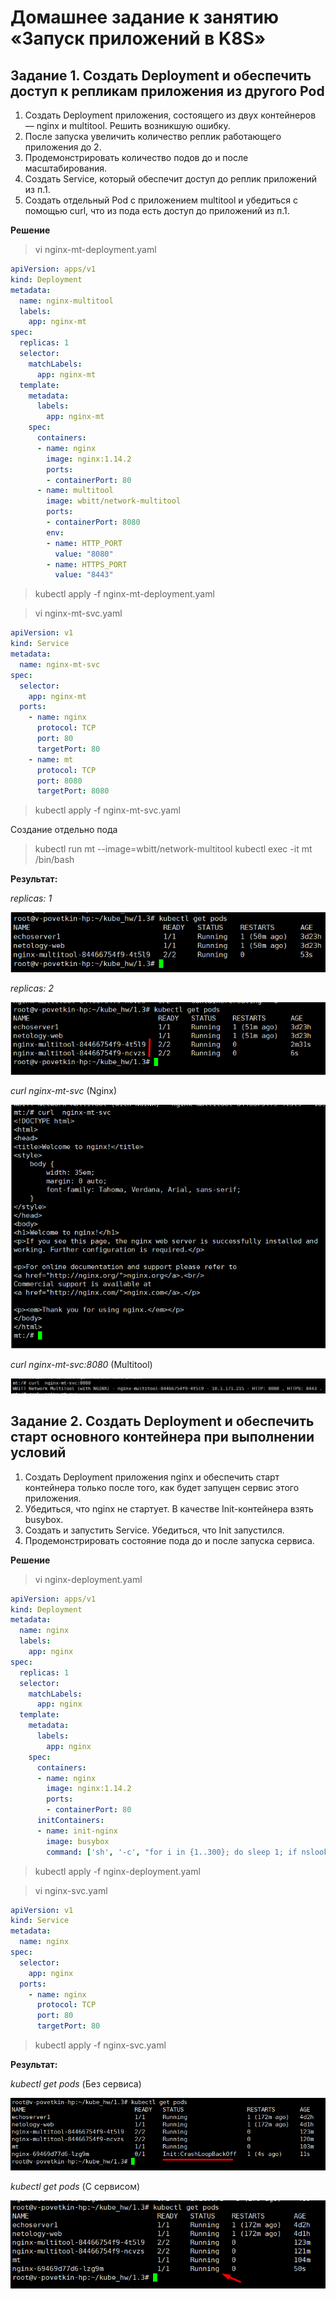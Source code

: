 # Домашнее задание к занятию «Запуск приложений в K8S»

## Задание 1. Создать Deployment и обеспечить доступ к репликам приложения из другого Pod

1. Создать Deployment приложения, состоящего из двух контейнеров — nginx и multitool. Решить возникшую ошибку.
2. После запуска увеличить количество реплик работающего приложения до 2.
3. Продемонстрировать количество подов до и после масштабирования.
4. Создать Service, который обеспечит доступ до реплик приложений из п.1.
5. Создать отдельный Pod с приложением multitool и убедиться с помощью curl, что из пода есть доступ до приложений из п.1.


**Решение**

> vi nginx-mt-deployment.yaml

```YAML
apiVersion: apps/v1
kind: Deployment
metadata:
  name: nginx-multitool
  labels:
    app: nginx-mt
spec:
  replicas: 1
  selector:
    matchLabels:
      app: nginx-mt
  template:
    metadata:
      labels:
        app: nginx-mt
    spec:
      containers:
      - name: nginx
        image: nginx:1.14.2
        ports:
        - containerPort: 80
      - name: multitool
        image: wbitt/network-multitool
        ports:
        - containerPort: 8080
        env:
        - name: HTTP_PORT 
          value: "8080"
        - name: HTTPS_PORT
          value: "8443"
```

> kubectl apply -f nginx-mt-deployment.yaml

> vi nginx-mt-svc.yaml

```YAML
apiVersion: v1
kind: Service
metadata:
  name: nginx-mt-svc
spec:
  selector:
    app: nginx-mt
  ports:
    - name: nginx
      protocol: TCP
      port: 80
      targetPort: 80
    - name: mt
      protocol: TCP
      port: 8080
      targetPort: 8080
```

> kubectl apply -f nginx-mt-svc.yaml

Создание отдельно пода

> kubectl run mt --image=wbitt/network-multitool
> kubectl exec -it mt /bin/bash


**Результат:**

*replicas: 1*

![kuber1.3-task1-1](./home_work/kuber_1.3/screenshots/Screenshot_1.png)

*replicas: 2*

![kuber1.3-task1-2](./home_work/kuber_1.3/screenshots/Screenshot_2.png)

*curl  nginx-mt-svc* (Nginx)

![kuber1.3-task1-3](./home_work/kuber_1.3/screenshots/Screenshot_3.png)

*curl  nginx-mt-svc:8080* (Multitool)

![kuber1.3-task1-4](./home_work/kuber_1.3/screenshots/Screenshot_4.png)


## Задание 2. Создать Deployment и обеспечить старт основного контейнера при выполнении условий

1. Создать Deployment приложения nginx и обеспечить старт контейнера только после того, как будет запущен сервис этого приложения.
2. Убедиться, что nginx не стартует. В качестве Init-контейнера взять busybox.
3. Создать и запустить Service. Убедиться, что Init запустился.
4. Продемонстрировать состояние пода до и после запуска сервиса.


**Решение**

> vi nginx-deployment.yaml

```YAML
apiVersion: apps/v1
kind: Deployment
metadata:
  name: nginx
  labels:
    app: nginx
spec:
  replicas: 1
  selector:
    matchLabels:
      app: nginx
  template:
    metadata:
      labels:
        app: nginx
    spec:
      containers:
      - name: nginx
        image: nginx:1.14.2
        ports:
        - containerPort: 80
      initContainers:
      - name: init-nginx
        image: busybox
        command: ['sh', '-c', "for i in {1..300}; do sleep 1; if nslookup nginx.$(cat /var/run/secrets/kubernetes.io/serviceaccount/namespace).svc.cluster.local; then exit 0; fi; done; exit 1"]      
```

> kubectl apply -f nginx-deployment.yaml


> vi nginx-svc.yaml

```YAML
apiVersion: v1
kind: Service
metadata:
  name: nginx
spec:
  selector:
    app: nginx
  ports:
    - name: nginx
      protocol: TCP
      port: 80
      targetPort: 80
```

> kubectl apply -f nginx-svc.yaml


**Результат:**

*kubectl get pods* (Без сервиса)

![kuber1.3-task2-1](./home_work/kuber_1.3/screenshots/Screenshot_5.png)

*kubectl get pods* (С сервисом)

![kuber1.3-task2-2](./home_work/kuber_1.3/screenshots/Screenshot_6.png)

